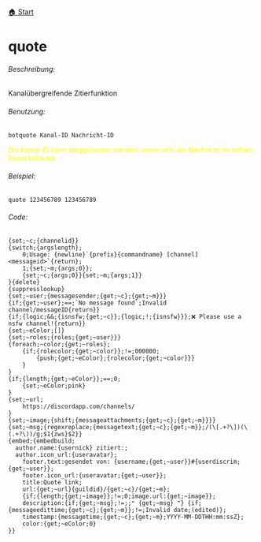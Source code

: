 [🏠 Start](https://jeanluc2305.github.io/Discord/)

# quote

###### Beschreibung:

Kanalübergreifende Zitierfunktion

###### Benutzung:

`botquote Kanal-ID Nachricht-ID`

<span style="color:yellow">Die Kanal-ID kann weggelassen werden, wenn sich die Nachricht im selben Kanal befindet.</span>

###### Beispiel:

`quote 123456789 123456789`

###### Code:

```
{set;~c;{channelid}}
{switch;{argslength};
    0;Usage: {newline}`{prefix}{commandname} [channel] <messageid>`{return};
    1;{set;~m;{args;0}};
    {set;~c;{args;0}}{set;~m;{args;1}}
}{delete}
{suppresslookup}
{set;~user;{messagesender;{get;~c};{get;~m}}}
{if;{get;~user};==;`No message found`;Invalid channel/messageID{return}}
{if;{logic;&&;{isnsfw;{get;~c}};{logic;!;{isnsfw}}};❌ Please use a nsfw channel!{return}}
{set;~eColor;[]}
{set;~roles;{roles;{get;~user}}}
{foreach;~color;{get;~roles};
    {if;{rolecolor;{get;~color}};!=;000000;
        {push;{get;~eColor};{rolecolor;{get;~color}}}
    }
}
{if;{length;{get;~eColor}};==;0;
    {set;~eColor;pink}
}
{set;~url;
    https://discordapp.com/channels/
}
{set;~image;{shift;{messageattachments;{get;~c};{get;~m}}}}
{set;~msg;{regexreplace;{messagetext;{get;~c};{get;~m}};/(\[.+?\])(\(.+?\))/g;$1{zws}$2}}
{embed;{embedbuild;
  author.name:{usernick} zitiert:;
  author.icon_url:{useravatar};
    footer.text:gesendet von: {username;{get;~user}}#{userdiscrim;{get;~user}};
    footer.icon_url:{useravatar;{get;~user}};
    title:Quote link;
    url:{get;~url}{guildid}/{get;~c}/{get;~m};
    {if;{length;{get;~image}};!=;0;image.url:{get;~image}};
    description:{if;{get;~msg};!=;;❝ {get;~msg} ❞} {if;{messageedittime;{get;~c};{get;~m}};!=;Invalid date;(edited)};
    timestamp:{messagetime;{get;~c};{get;~m};YYYY-MM-DDTHH:mm:ssZ};
    color:{get;~eColor;0}
}}
```
